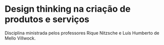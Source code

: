 # Design thinking na criação de produtos e serviços

Disciplina ministrada pelos professores Rique Nitzsche e Luís Humberto de Mello Villwock.

